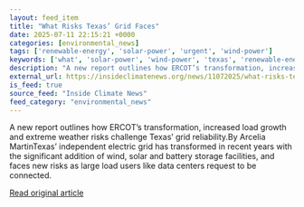 ```yaml
---
layout: feed_item
title: "What Risks Texas’ Grid Faces"
date: 2025-07-11 22:15:21 +0000
categories: [environmental_news]
tags: ['renewable-energy', 'solar-power', 'urgent', 'wind-power']
keywords: ['what', 'solar-power', 'wind-power', 'texas', 'renewable-energy', 'risks', 'urgent']
description: "A new report outlines how ERCOT’s transformation, increased load growth and extreme weather risks challenge Texas’ grid reliability"
external_url: https://insideclimatenews.org/news/11072025/what-risks-texas-grid-faces/
is_feed: true
source_feed: "Inside Climate News"
feed_category: "environmental_news"
---
```


A new report outlines how ERCOT’s transformation, increased load growth and extreme weather risks challenge Texas’ grid reliability.By Arcelia MartinTexas’ independent electric grid has transformed in recent years with the significant addition of wind, solar and battery storage facilities, and faces new risks as large load users like data centers request to be connected.&nbsp;

[Read original article](https://insideclimatenews.org/news/11072025/what-risks-texas-grid-faces/)
